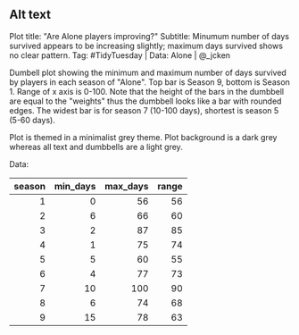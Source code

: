 ## Alt text


Plot title: "Are Alone players improving?"
Subtitle: Minumum number of days survived appears to be increasing slightly; maximum days survived shows no clear pattern.
Tag: #TidyTuesday | Data: Alone | @_jcken


Dumbell plot showing the minimum and maximum number of days survived by players in each season of "Alone". Top bar is Season 9, bottom is Season 1. Range of x axis is 0-100. Note that the height of the bars in the dumbbell are equal to the "weights" thus the dumbbell looks like a bar with rounded edges. The widest bar is for season 7 (10-100 days), shortest is season 5 (5-60 days).

Plot is themed in a minimalist grey theme. Plot background is a dark grey whereas all text and dumbbells are a light grey.

Data:

| season| min_days| max_days| range|
|------:|--------:|--------:|-----:|
|      1|        0|       56|    56|
|      2|        6|       66|    60|
|      3|        2|       87|    85|
|      4|        1|       75|    74|
|      5|        5|       60|    55|
|      6|        4|       77|    73|
|      7|       10|      100|    90|
|      8|        6|       74|    68|
|      9|       15|       78|    63|

